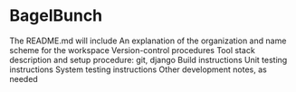 # BagelBunch

The README.md will include
An explanation of the organization and name scheme for the workspace
Version-control procedures
Tool stack description and setup procedure: git, django
Build instructions
Unit testing instructions
System testing instructions
Other development notes, as needed
